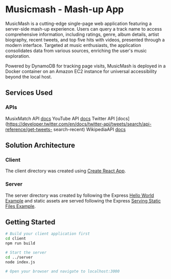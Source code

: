 # Musicmash - Mash-up App

MusicMash is a cutting-edge single-page web application featuring a server-side mash-up experience. Users can query a track name to access comprehensive information, including ratings, genre, album details, artist biography, recent tweets, and top five hits with videos, presented through a modern interface. Targeted at music enthusiasts, the application consolidates data from various sources, enriching the user's music exploration.

Powered by DynamoDB for tracking page visits, MusicMash is deployed in a Docker container on an Amazon EC2 instance for universal accessibility beyond the local host. 

## Services Used 

### APIs
MusixMatch API [docs](https://developer.musixmatch.com/documentation/api-reference/track-search)
YouTube API [docs](https://youtube.googleapis.com/youtube/v3/search)
Twitter API [docs](https://developer.twitter.com/en/docs/twitter-api/tweets/search/api-reference/get-tweets-
search-recent)
WikipediaAPI [docs](https://wikimedia.org/api/rest_v1/)

## Solution Architecture 

### Client
The client directory was created using [Create React App](https://reactjs.org/docs/create-a-new-react-app.html). 

### Server
The server directory was created by following the Express [Hello World Example](https://expressjs.com/en/starter/hello-world.html) and static assets are served following the Express [Serving Static Files Example](https://expressjs.com/en/starter/static-files.html). 


## Getting Started
``` bash
# Build your client application first
cd client
npm run build

# Start the server
cd ../server
node index.js

# Open your browser and navigate to localhost:3000
```
